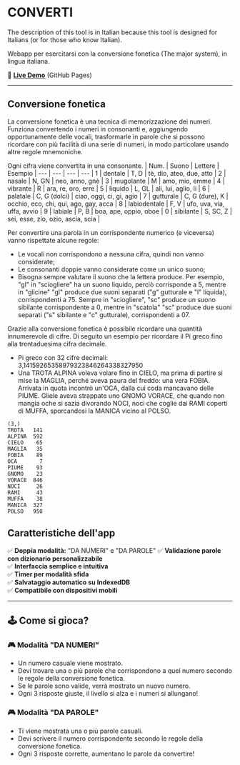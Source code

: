 # CONVERTI

The description of this tool is in Italian because this tool is designed for Italians (or for those who know Italian).

Webapp per esercitarsi con la conversione fonetica (The major system), in lingua italiana.

🔗 **[Live Demo](https://moorada.github.io/Converti/)** (GitHub Pages)

---


## Conversione fonetica
La conversione fonetica è una tecnica di memorizzazione dei numeri. Funziona convertendo i numeri in consonanti e, aggiungendo opportunamente delle vocali, trasformarle in parole che si possono ricordare con più facilità di una serie di numeri, in modo particolare usando altre regole mnemoniche. 

Ogni cifra viene convertita in una consonante. 
| Num. |	Suono |	Lettere |	Esempio
| --- | --- | --- | --- |
1 |	dentale |	T, D | 	tè, dio, ateo, due, atto |
2 |	nasale |	N, GN |	neo, anno, gnè |
3 |	mugolante |	M | amo, mio, emme |
4 |	vibrante |	R |	ara, re, oro, erre |
5 |	liquido |	L, GL |	ali, lui, aglio, li |
6 |	palatale |	C, G (dolci) |	ciao, oggi, ci, gi, agio |
7 |	gutturale |	C, G (dure), K |	occhio, eco, chi, qui, ago, gay, acca |
8 |	labiodentale |	F, V |	ufo, uva, via, uffa, avvio |
9 |	labiale |	P, B |	boa, ape, oppio, oboe |
0 |	sibilante |	S, SC, Z |	sei, esse, zio, ozio, ascia, scia |


Per convertire una parola in un corrispondente numerico (e viceversa) vanno rispettate alcune regole:

* Le vocali non corrispondono a nessuna cifra, quindi non vanno considerate;
* Le consonanti doppie vanno considerate come un unico suono;
* Bisogna sempre valutare il suono che la lettera produce. Per esempio, "gl" in "sciogliere" ha un suono liquido, perciò corrisponde a 5, mentre in "glicine" "gl" produce due suoni separati ("g" gutturale e "l" liquida), corrispondenti a 75. Sempre in "sciogliere", "sc" produce un suono sibilante corrispondente a 0, mentre in "scatola" "sc" produce due suoni separati ("s" sibilante e "c" gutturale), corrispondenti a 07.

Grazie alla conversione fonetica è possibile ricordare una quantità innumerevole di cifre. Di seguito un esempio per ricordare il Pi greco fino alla trentaduesima cifra decimale.
* Pi greco con 32 cifre decimali: 3,14159265358979323846264338327950
* Una TROTA ALPINA voleva volare fino in CIELO, ma prima di partire si mise la MAGLIA, perché aveva paura del freddo: una vera FOBIA. Arrivata in quota incontrò un'OCA, dalla cui coda mancavano delle PIUME. Gliele aveva strappate uno GNOMO VORACE, che quando non mangia oche si sazia divorando NOCI, noci che coglie dai RAMI coperti di MUFFA, sporcandosi la MANICA vicino al POLSO. 

```
(3,) 
TROTA   141
ALPINA  592
CIELO    65
MAGLIA   35
FOBIA    89
OCA       7
PIUME    93
GNOMO    23 
VORACE  846
NOCI     26
RAMI     43
MUFFA    38
MANICA  327
POLSO   950
```


## Caratteristiche dell'app

✅ **Doppia modalità:** "DA NUMERI" e "DA PAROLE"
✅ **Validazione parole con dizionario personalizzabile**  
✅ **Interfaccia semplice e intuitiva**  
✅ **Timer per modalità sfida**  
✅ **Salvataggio automatico su IndexedDB**  
✅ **Compatibile con dispositivi mobili**  

---

## 🕹 **Come si gioca?**
### 🎮 **Modalità "DA NUMERI"**
 - Un numero casuale viene mostrato.  
 - Devi trovare una o più parole che corrispondono a quel numero secondo le regole della conversione fonetica.  
 - Se le parole sono valide, verrà mostrato un nuovo numero.
 - Ogni 3 risposte giuste, il livello si alza e i numeri si allungano!

### 🎮 **Modalità "DA PAROLE"**
 - Ti viene mostrata una o più parole casuali.  
 - Devi scrivere il numero corrispondente secondo le regole della conversione fonetica. 
 - Ogni 3 risposte corrette, aumentano le parole da convertire!

